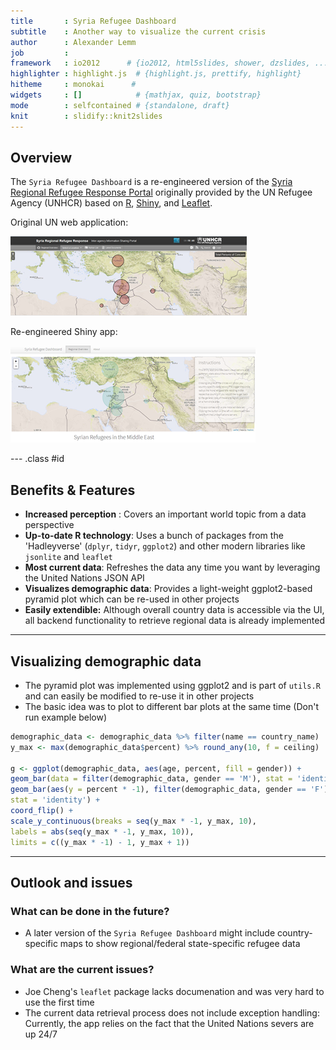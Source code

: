 ```yaml
---
title       : Syria Refugee Dashboard
subtitle    : Another way to visualize the current crisis
author      : Alexander Lemm
job         : 
framework   : io2012      # {io2012, html5slides, shower, dzslides, ...}
highlighter : highlight.js  # {highlight.js, prettify, highlight}
hitheme     : monokai      # 
widgets     : []            # {mathjax, quiz, bootstrap}
mode        : selfcontained # {standalone, draft}
knit        : slidify::knit2slides
---
```


## Overview

The `Syria Refugee Dashboard` is a re-engineered version of the [Syria Regional Refugee Response Portal](http://data.unhcr.org/syrianrefugees/regional.php) originally provided by the UN Refugee Agency (UNHCR) based on [R](http://www.r-project.org/), [Shiny](http://http://shiny.rstudio.com/), and [Leaflet](http://leafletjs.com/).


Original UN web application:

![Alt text](./images/united_nations_app.png)


Re-engineered Shiny app:

![Alt text](./images/shiny_app.png)

--- .class #id 

## Benefits & Features

* __Increased perception__ : Covers an important world topic from a data perspective
* __Up-to-date R technology__: Uses a bunch of packages from the 'Hadleyverse' (`dplyr`, `tidyr`, `ggplot2`) and other modern libraries like `jsonlite` and `leaflet`
* __Most current data__: Refreshes the data any time you want by leveraging the United Nations JSON API
* __Visualizes demographic data__: Provides a light-weight ggplot2-based pyramid plot which can be re-used in other projects
* __Easily extendible:__ Although overall country data is accessible via the UI, all backend functionality to retrieve regional data is already implemented

---

## Visualizing demographic data

* The pyramid plot was implemented using ggplot2 and is part of `utils.R` and can easily be modified to re-use it in other projects
* The basic idea was to plot to different bar plots at the same time (Don't run example below)



```r
demographic_data <- demographic_data %>% filter(name == country_name)  
y_max <- max(demographic_data$percent) %>% round_any(10, f = ceiling)

g <- ggplot(demographic_data, aes(age, percent, fill = gender)) +
geom_bar(data = filter(demographic_data, gender == 'M'), stat = 'identity')) +
geom_bar(aes(y = percent * -1), filter(demographic_data, gender == 'F'),
stat = 'identity') +
coord_flip() +
scale_y_continuous(breaks = seq(y_max * -1, y_max, 10),
labels = abs(seq(y_max * -1, y_max, 10)),
limits = c((y_max * -1) - 1, y_max + 1))
```

---

## Outlook and issues

### What can be done in the future?

* A later version of the `Syria Refugee Dashboard` might include country-specific maps to show regional/federal state-specific refugee data

### What are the current issues?

* Joe Cheng's `leaflet` package lacks documenation and was very hard to use the first time
* The current data retrieval process does not include exception handling: Currently, the app relies on the fact that the United Nations severs are up 24/7  


